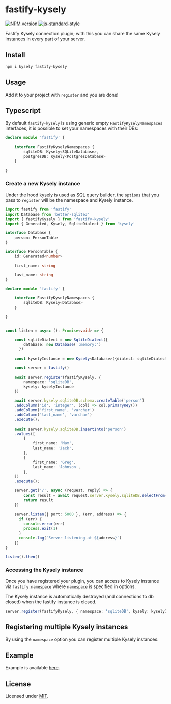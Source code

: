 # fastify-kysely

[![NPM version](https://img.shields.io/npm/v/fastify-kysely.svg?style=flat)](https://www.npmjs.com/package/fastify-kysely)
[![js-standard-style](https://img.shields.io/badge/code%20style-standard-brightgreen.svg?style=flat)](https://standardjs.com/)

Fastify Kysely connection plugin; with this you can share the same Kysely instances in every part of your server.

## Install

```
npm i kysely fastify-kysely
```

## Usage

Add it to your project with `register` and you are done!

## Typescript

By default `fastify-kysely` is using generic empty `FastifyKyselyNamespaces` interfaces, it is possible to set your namespaces with their DBs:

```typescript
declare module 'fastify' {

    interface FastifyKyselyNamespaces {
        sqliteDB: Kysely<SQLiteDatabase>,
        postgresDB: Kysely<PostgresDatabase>
    }

}
```

### Create a new Kysely instance

Under the hood [kysely](https://github.com/kysely-org/kysely) is used as SQL query builder, the ``options`` that you pass to `register` will be the namespace and Kysely instance.

```ts
import fastify from 'fastify'
import Database from 'better-sqlite3'
import { fastifyKysely } from 'fastify-kysely'
import { Generated, Kysely, SqliteDialect } from 'kysely'

interface Database {
    person: PersonTable
}

interface PersonTable {
    id: Generated<number>

    first_name: string

    last_name: string
}

declare module 'fastify' {

    interface FastifyKyselyNamespaces {
        sqliteDB: Kysely<Database>
    }

}


const listen = async (): Promise<void> => {

    const sqliteDialect = new SqliteDialect({
        database: new Database(':memory:')
      })
    
    const kyselyInstance = new Kysely<Database>({dialect: sqliteDialect});

    const server = fastify()

    await server.register(fastifyKysely, {
        namespace: 'sqliteDB',
        kysely: kyselyInstance
    })

    await server.kysely.sqliteDB.schema.createTable('person')
    .addColumn('id', 'integer', (col) => col.primaryKey())
    .addColumn('first_name', 'varchar')
    .addColumn('last_name', 'varchar')
    .execute();
  
    await server.kysely.sqliteDB.insertInto('person')
    .values([
        {
            first_name: 'Max',
            last_name: 'Jack',
        },
        {
            first_name: 'Greg',
            last_name: 'Johnson',
        },
    ])
    .execute();

    server.get('/', async (request, reply) => {
        const result = await request.server.kysely.sqliteDB.selectFrom('person').selectAll().execute()
        return result
    })
    
    server.listen({ port: 5000 }, (err, address) => {
      if (err) {
        console.error(err)
        process.exit(1)
      }
      console.log(`Server listening at ${address}`)
    })
}

listen().then()
```

### Accessing the Kysely instance

Once you have registered your plugin, you can access to Kysely instance via `fastify.namespace` where `namespace` is specified in options. 

The Kysely instance is automatically destroyed (and connections to db closed) when the fastify instance is closed.

```ts
server.register(fastifyKysely, { namespace: 'sqliteDB', kysely: kyselyInstance })
```

## Registering multiple Kysely instances

By using the `namespace` option you can register multiple Kysely instances.

## Example

Example is available [here](https://github.com/alenap93/fastify-kysely-example).

## License

Licensed under [MIT](./LICENSE).

